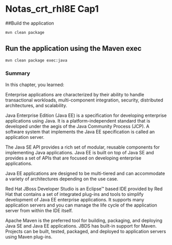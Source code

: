 # Notas_crt_rhl8E Cap1

##Build the application

```sh
mvn clean package
```
## Run the application using the Maven exec

```sh
mvn clean package exec:java
```
### Summary
In this chapter, you learned:

Enterprise applications are characterized by their ability to handle transactional workloads, multi-component integration, security, distributed architectures, and scalability.

Java Enterprise Edition (Java EE) is a specification for developing enterprise applications using Java. It is a platform-independent standard that is developed under the aegis of the Java Community Process (JCP). A software system that implements the Java EE specification is called an application server.

The Java SE API provides a rich set of modular, reusable components for implementing Java applications. Java EE is built on top of Java SE and provides a set of APIs that are focused on developing enterprise applications.

Java EE applications are designed to be multi-tiered and can accommodate a variety of architectures depending on the use case.

Red Hat JBoss Developer Studio is an Eclipse™ based IDE provided by Red Hat that contains a set of integrated plug-ins and tools to simplify development of Java EE enterprise applications. It supports many application servers and you can manage the life cycle of the application server from within the IDE itself.

Apache Maven is the preferred tool for building, packaging, and deploying Java SE and Java EE applications. JBDS has built-in support for Maven. Projects can be built, tested, packaged, and deployed to application servers using Maven plug-ins.

